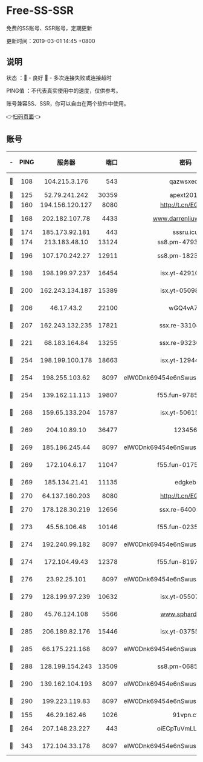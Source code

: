 # Free-SS-SSR

免费的SS账号、SSR账号，定期更新

更新时间：2019-03-01 14:45 +0800

## 说明

状态     ：🙂 - 良好 🙁 - 多次连接失败或连接超时

PING值   ：不代表真实使用中的速度，仅供参考。

账号兼容SS、SSR，你可以自由在两个软件中使用。

👉[扫码页面](https://liesauer.github.io/free-ss-ssr.github.io/)👈

## 账号

|-|PING|服务器|端口|密码|加密方式|区域|
|:----:|:----:|:-----:|-----:|:----:|:----:|:----:|
|🙂|108|104.215.3.176|543|qazwsxedc|aes-256-gcm|JP|
|🙂|125|52.79.241.242|30359|apext2019|chacha20|KR|
|🙂|160|194.156.120.127|8080|http://t.cn/EGJIyrl|rc4-md5|RU|
|🙂|168|202.182.107.78|4433|www.darrenliuwei.com|aes-256-cfb|JP|
|🙂|174|185.173.92.181|443|sssru.icu|rc4-md5|RU|
|🙂|174|213.183.48.10|13124|ss8.pm-47930159|rc4-md5|RU|
|🙂|196|107.170.242.27|12911|ss8.pm-18239043|aes-256-cfb|US|
|🙂|198|198.199.97.237|16454|isx.yt-42910479|aes-256-cfb|US|
|🙂|200|162.243.134.187|15389|isx.yt-05098936|aes-256-cfb|US|
|🙂|206|46.17.43.2|22100|wGQ4vA7D|aes-256-gcm|RU|
|🙂|207|162.243.132.235|17821|ssx.re-33104069|aes-256-cfb|US|
|🙂|221|68.183.164.84|13255|ssx.re-93230517|aes-256-cfb|US|
|🙂|254|198.199.100.178|18663|isx.yt-12944812|aes-256-cfb|US|
|🙂|254|198.255.103.62|8097|eIW0Dnk69454e6nSwuspv9DmS201tQ0D|aes-256-cfb|US|
|🙂|254|139.162.11.113|19807|f55.fun-97859727|aes-256-cfb|SG|
|🙂|268|159.65.133.204|15787|isx.yt-50615050|aes-256-cfb|SG|
|🙂|269|204.10.89.10|36477|123456|aes-256-cfb|US|
|🙂|269|185.186.245.44|8097|eIW0Dnk69454e6nSwuspv9DmS201tQ0D|aes-256-cfb|NL|
|🙂|269|172.104.6.17|11047|f55.fun-01756679|aes-256-cfb|US|
|🙂|269|185.134.21.41|11135|edgkeb|aes-256-cfb|GB|
|🙂|270|64.137.160.203|8080|http://t.cn/EGJIyrl|rc4-md5|CA|
|🙂|270|178.128.30.219|12656|ssx.re-64001982|aes-256-cfb|SG|
|🙂|273|45.56.106.48|10146|f55.fun-02359224|aes-256-cfb|US|
|🙂|274|192.240.99.182|8097|eIW0Dnk69454e6nSwuspv9DmS201tQ0D|aes-256-cfb|US|
|🙂|274|172.104.49.43|12378|f55.fun-81974133|aes-256-cfb|SG|
|🙂|276|23.92.25.101|8097|eIW0Dnk69454e6nSwuspv9DmS201tQ0D|aes-256-cfb|US|
|🙂|279|128.199.97.239|10632|isx.yt-05507279|aes-256-cfb|SG|
|🙂|280|45.76.124.108|5566|www.sphard.com|aes-256-cfb|AU|
|🙂|285|206.189.82.176|15446|isx.yt-03755202|aes-256-cfb|SG|
|🙂|285|66.175.221.168|8097|eIW0Dnk69454e6nSwuspv9DmS201tQ0D|aes-256-cfb|US|
|🙂|288|128.199.154.243|13509|ss8.pm-06850813|aes-256-cfb|SG|
|🙂|290|139.162.104.193|8097|eIW0Dnk69454e6nSwuspv9DmS201tQ0D|aes-256-cfb|JP|
|🙂|290|199.223.119.83|8097|eIW0Dnk69454e6nSwuspv9DmS201tQ0D|aes-256-cfb|US|
|🙂|155|46.29.162.46|1026|91vpn.cf|rc4-md5|RU|
|🙂|264|207.148.23.227|443|oiECpTuVmLLxk4Ts|aes-256-cfb|US|
|🙂|343|172.104.33.178|8097|eIW0Dnk69454e6nSwuspv9DmS201tQ0D|aes-256-cfb|SG|
